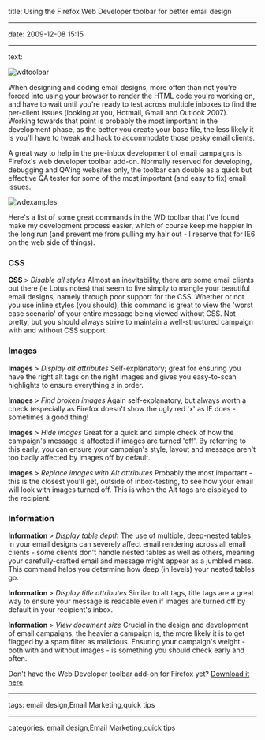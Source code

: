 title: Using the Firefox Web Developer toolbar for better email design

----

date: 2009-12-08 15:15

----

text: 

<img src="http://www.carbongraffiti.com/wp-content/uploads/2009/12/wdtoolbar.gif" alt="wdtoolbar" title="wdtoolbar"/>

When designing and coding email designs, more often than not you're forced into using your browser to render the HTML code you're working on, and have to wait until you're ready to test across multiple inboxes to find the per-client issues (looking at you, Hotmail, Gmail and Outlook 2007).  Working towards that point is probably the most important in the development phase, as the better you create your base file, the less likely it is you'll have to tweak and hack to accommodate those pesky email clients.


A great way to help in the pre-inbox development of email campaigns is Firefox's web developer toolbar add-on.  Normally reserved for developing, debugging and QA'ing websites only, the toolbar can double as a quick but effective QA tester for some of the most important (and easy to fix) email issues.

<img src="http://www.carbongraffiti.com/wp-content/uploads/2009/12/wdexamples.png" alt="wdexamples" title="wdexamples" />

Here's a list of some great commands in the WD toolbar that I've found make my development process easier, which of course keep me happier in the long run (and prevent me from pulling my hair out - I reserve that for IE6 on the web side of things).



<h3>CSS</h3>
<strong>CSS </strong>> <em>Disable all styles</em>
Almost an inevitability, there are some email clients out there (ie Lotus notes) that seem to live simply to mangle your beautiful email designs, namely through poor support for the CSS.  Whether or not you use inline styles (you should), this command is great to view the 'worst case scenario' of your entire message being viewed without CSS.   Not pretty, but you should always strive to maintain a well-structured campaign with and without CSS support.

<h3>Images</h3>
<strong>Images </strong>> <em>Display alt attributes</em>
Self-explanatory; great for ensuring you have the right alt tags on the right images and gives you easy-to-scan highlights to ensure everything's in order.

<strong>Images </strong>> <em>Find broken images</em>
Again self-explanatory, but always worth a check (especially as Firefox doesn't show the ugly red 'x' as IE does - sometimes a good thing!

<strong>Images </strong>> <em>Hide images</em>
Great for a quick and simple check of how the campaign's message is affected if images are turned 'off'. By referring to this early, you can ensure your campaign's style, layout and message aren't too badly affected by images off by default.

<strong>Images </strong>> <em>Replace images with Alt attributes</em>
Probably the most important - this is the closest you'll get, outside of inbox-testing, to see how your email will look with images turned off.  This is when the Alt tags are displayed to the recipient.

<h3>Information</h3>
<strong>Information </strong>> <em>Display table depth</em>
The use of multiple, deep-nested tables in your email designs can severely affect email rendering across all email clients - some clients don't handle nested tables as well as others, meaning your carefully-crafted email and message might appear as a jumbled mess.  This command helps you determine how deep (in levels) your nested tables go.

<strong>Information </strong>> <em>Display title attributes</em>
Similar to alt tags, title tags are a great way to ensure your message is readable even if images are turned off by default in your recipient's inbox.

<strong>Information </strong>> <em>View document size</em>
Crucial in the design and development of email campaigns, the heavier a campaign is, the more likely it is to get flagged by a spam filter as malicious.  Ensuring your campaign's weight - both with and without images - is something you should check early and often.

Don't have the Web Developer toolbar add-on for Firefox yet?  <a href="https://addons.mozilla.org/en-US/firefox/addon/60">Download it here</a>.

----

tags: email design,Email Marketing,quick tips

----

categories: email design,Email Marketing,quick tips